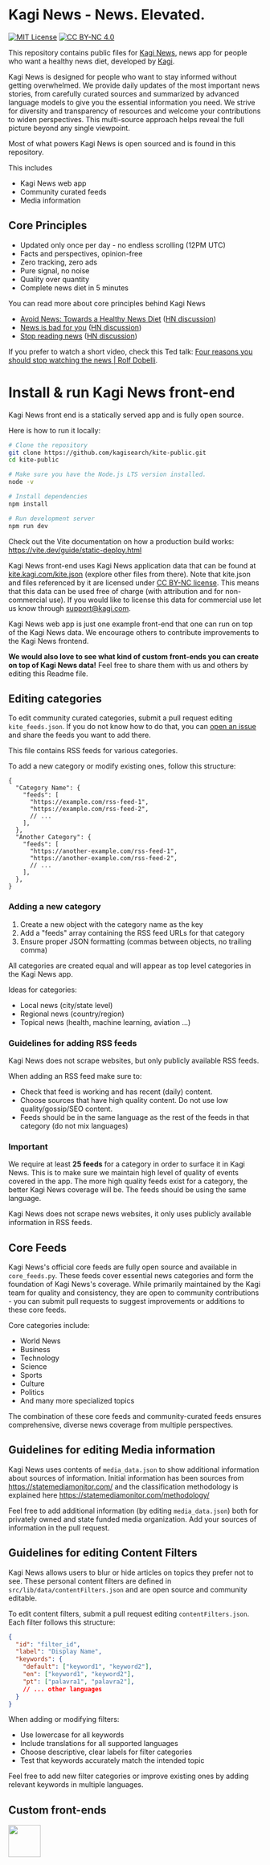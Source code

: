 # Kagi News - News. Elevated.

[![MIT License](https://img.shields.io/badge/License-MIT-green.svg)](https://choosealicense.com/licenses/mit/)
[![CC BY-NC 4.0](https://img.shields.io/badge/License-CC%20BY--NC%204.0-lightgrey.svg)](https://creativecommons.org/licenses/by-nc/4.0/)

This repository contains public files for [Kagi News](https://kite.kagi.com), news app for people who want a healthy news diet, developed by [Kagi](https://kagi.com).

Kagi News is designed for people who want to stay informed without getting overwhelmed. We provide daily updates of the most important news stories, from carefully curated sources and summarized by advanced language models to give you the essential information you need. We strive for diversity and transparency of resources and welcome your contributions to widen perspectives. This multi-source approach helps reveal the full picture beyond any single viewpoint.

Most of what powers Kagi News is open sourced and is found in this repository.

This includes

- Kagi News web app
- Community curated feeds
- Media information

## Core Principles

- Updated only once per day - no endless scrolling (12PM UTC)
- Facts and perspectives, opinion-free
- Zero tracking, zero ads
- Pure signal, no noise
- Quality over quantity
- Complete news diet in 5 minutes

You can read more about core principles behind Kagi News

- [Avoid News: Towards a Healthy News Diet](https://www.gwern.net/docs/culture/2010-dobelli.pdf) ([HN discussion](https://news.ycombinator.com/item?id=21430337))
- [News is bad for you](http://www.theguardian.com/media/2013/apr/12/news-is-bad-rolf-dobelli) ([HN discussion](https://news.ycombinator.com/item?id=6894244))
- [Stop reading news](https://fs.blog/2013/12/stop-reading-news/) ([HN discussion](https://news.ycombinator.com/item?id=19084099))

If you prefer to watch a short video, check this Ted talk: [Four reasons you should stop watching the news | Rolf Dobelli](https://www.youtube.com/watch?v=-miTTiaqFlI).

# Install & run Kagi News front-end

Kagi News front end is a statically served app and is fully open source.

Here is how to run it locally:

```bash
# Clone the repository
git clone https://github.com/kagisearch/kite-public.git
cd kite-public

# Make sure you have the Node.js LTS version installed.
node -v

# Install dependencies
npm install

# Run development server
npm run dev
```

Check out the Vite documentation on how a production build works: https://vite.dev/guide/static-deploy.html

Kagi News front-end uses Kagi News application data that can be found at [kite.kagi.com/kite.json](https://kite.kagi.com/kite.json) (explore other files from there). Note that kite.json and files referenced by it are licensed under [CC BY-NC license](https://creativecommons.org/licenses/by-nc/4.0/). This means that this data can be used free of charge (with attribution and for non-commercial use). If you would like to license this data for commercial use let us know through support@kagi.com.

Kagi News web app is just one example front-end that one can run on top of the Kagi News data. We encourage others to contribute improvements to the Kagi News frontend.

**We would also love to see what kind of custom front-ends you can create on top of Kagi News data!** Feel free to share them with us and others by editing this Readme file.

## Editing categories

To edit community curated categories, submit a pull request editing `kite_feeds.json`. If you do not know how to do that, you can [open an issue](https://github.com/kagisearch/kite-public/issues/new/choose) and share the feeds you want to add there.

This file contains RSS feeds for various categories.

To add a new category or modify existing ones, follow this structure:

```jsonc
{
  "Category Name": {
    "feeds": [
      "https://example.com/rss-feed-1",
      "https://example.com/rss-feed-2",
      // ...
    ],
  },
  "Another Category": {
    "feeds": [
      "https://another-example.com/rss-feed-1",
      "https://another-example.com/rss-feed-2",
      // ...
    ],
  },
}
```

### Adding a new category

1. Create a new object with the category name as the key
2. Add a "feeds" array containing the RSS feed URLs for that category
3. Ensure proper JSON formatting (commas between objects, no trailing comma)

All categories are created equal and will appear as top level categories in the Kagi News app.

Ideas for categories:

- Local news (city/state level)
- Regional news (country/region)
- Topical news (health, machine learning, aviation ...)

### Guidelines for adding RSS feeds

Kagi News does not scrape websites, but only publicly available RSS feeds.

When adding an RSS feed make sure to:

- Check that feed is working and has recent (daily) content.
- Choose sources that have high quality content. Do not use low quality/gossip/SEO content.
- Feeds should be in the same language as the rest of the feeds in that category (do not mix languages)

### Important

We require at least **25 feeds** for a category in order to surface it in Kagi News. This is to make sure we maintain high level of quality of events covered in the app. The more high quality feeds exist for a category, the better Kagi News coverage will be. The feeds should be using the same language.

Kagi News does not scrape news websites, it only uses publicly available information in RSS feeds.

## Core Feeds

Kagi News's official core feeds are fully open source and available in `core_feeds.py`. These feeds cover essential news categories and form the foundation of Kagi News's coverage. While primarily maintained by the Kagi team for quality and consistency, they are open to community contributions - you can submit pull requests to suggest improvements or additions to these core feeds.

Core categories include:
- World News
- Business
- Technology
- Science
- Sports
- Culture
- Politics
- And many more specialized topics

The combination of these core feeds and community-curated feeds ensures comprehensive, diverse news coverage from multiple perspectives.

## Guidelines for editing Media information

Kagi News uses contents of `media_data.json` to show additional information about sources of information. Initial information has been sources from https://statemediamonitor.com/ and the classification methodology is explained here https://statemediamonitor.com/methodology/

Feel free to add additional information (by editing `media_data.json`) both for privately owned and state funded media organization. Add your sources of information in the pull request.

## Guidelines for editing Content Filters

Kagi News allows users to blur or hide articles on topics they prefer not to see. These personal content filters are defined in `src/lib/data/contentFilters.json` and are open source and community editable.

To edit content filters, submit a pull request editing `contentFilters.json`. Each filter follows this structure:

```json
{
  "id": "filter_id",
  "label": "Display Name",
  "keywords": {
    "default": ["keyword1", "keyword2"],
    "en": ["keyword1", "keyword2"],
    "pt": ["palavra1", "palavra2"],
    // ... other languages
  }
}
```

When adding or modifying filters:
- Use lowercase for all keywords
- Include translations for all supported languages
- Choose descriptive, clear labels for filter categories
- Test that keywords accurately match the intended topic

Feel free to add new filter categories or improve existing ones by adding relevant keywords in multiple languages.

## Custom front-ends

<a title="Install kagi-news Raycast Extension" href="https://www.raycast.com/mickaphd/kagi-news"><img src="https://www.raycast.com/mickaphd/kagi-news/install_button@2x.png?v=1.1" height="64" style="height: 64px;" alt=""></a>

